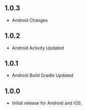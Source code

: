 ## 1.0.3
* Android Changes

## 1.0.2
* Android Activity Updated

## 1.0.1
* Android Build Gradle Updated

## 1.0.0
* Initial release for Android and iOS.
